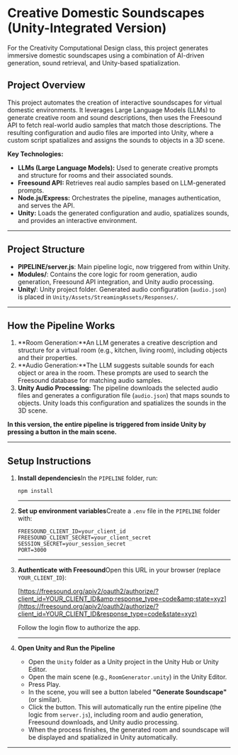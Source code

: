 # Creative Domestic Soundscapes (Unity-Integrated Version)

For the Creativity Computational Design class, this project generates immersive domestic soundscapes using a combination of AI-driven generation, sound retrieval, and Unity-based spatialization.

## Project Overview

This project automates the creation of interactive soundscapes for virtual domestic environments. It leverages Large Language Models (LLMs) to generate creative room and sound descriptions, then uses the Freesound API to fetch real-world audio samples that match those descriptions. The resulting configuration and audio files are imported into Unity, where a custom script spatializes and assigns the sounds to objects in a 3D scene.

**Key Technologies:**

- **LLMs (Large Language Models):** Used to generate creative prompts and structure for rooms and their associated sounds.
- **Freesound API:** Retrieves real audio samples based on LLM-generated prompts.
- **Node.js/Express:** Orchestrates the pipeline, manages authentication, and serves the API.
- **Unity:** Loads the generated configuration and audio, spatializes sounds, and provides an interactive environment.

___

## Project Structure

- **PIPELINE/server.js**: Main pipeline logic, now triggered from within Unity.
- **Modules/**: Contains the core logic for room generation, audio generation, Freesound API integration, and Unity audio processing.
- **Unity/**: Unity project folder. Generated audio configuration (`audio.json`) is placed in `Unity/Assets/StreamingAssets/Responses/`.

___

## How the Pipeline Works

1. **Room Generation:**An LLM generates a creative description and structure for a virtual room (e.g., kitchen, living room), including objects and their properties.
2. **Audio Generation:**The LLM suggests suitable sounds for each object or area in the room. These prompts are used to search the Freesound database for matching audio samples.
3. **Unity Audio Processing:**
   The pipeline downloads the selected audio files and generates a configuration file (`audio.json`) that maps sounds to objects. Unity loads this configuration and spatializes the sounds in the 3D scene.

**In this version, the entire pipeline is triggered from inside Unity by pressing a button in the main scene.**
___

## Setup Instructions

1. **Install dependencies**In the `PIPELINE` folder, run:

   ```
   npm install
   ```
   ___

2. **Set up environment variables**Create a `.env` file in the `PIPELINE` folder with:

   ```
   FREESOUND_CLIENT_ID=your_client_id 
   FREESOUND_CLIENT_SECRET=your_client_secret 
   SESSION_SECRET=your_session_secret 
   PORT=3000
   ```
   ___

3. **Authenticate with Freesound**Open this URL in your browser (replace `YOUR_CLIENT_ID`):

   [https://freesound.org/apiv2/oauth2/authorize/?client_id=YOUR_CLIENT_ID&amp;response_type=code&amp;state=xyz](https://freesound.org/apiv2/oauth2/authorize/?client_id=YOUR_CLIENT_ID&response_type=code&state=xyz)

   Follow the login flow to authorize the app.

   ___

4. **Open Unity and Run the Pipeline**

   - Open the `Unity` folder as a Unity project in the Unity Hub or Unity Editor.
   - Open the main scene (e.g., `RoomGenerator.unity`) in the Unity Editor.
   - Press Play.
   - In the scene, you will see a button labeled **"Generate Soundscape"** (or similar).
   - Click the button. This will automatically run the entire pipeline (the logic from `server.js`), including room and audio generation, Freesound downloads, and Unity audio processing.
   - When the process finishes, the generated room and soundscape will be displayed and spatialized in Unity automatically.

___
